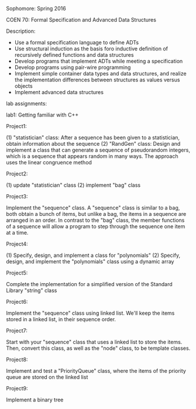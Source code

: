 Sophomore: Spring 2016

COEN 70: Formal Specification and Advanced Data Structures

Description:
- Use a formal specification language to define ADTs
- Use structural induction as the basis foro inductive definition of recursively defined functions and data structures
- Develop programs that implement ADTs while meeting a specification
- Develop programs using pair-wire programming
- Implement simple container data types and data structures, and realize the implementation differences between structures as values versus objects
- Implement advanced data structures

lab assignments:

lab1: Getting familiar with C++

Project1:

(1) "statistician" class: After a sequence has been given to a statistician, obtain information about the sequence
(2) "RandGen" class: Design and implement a class that can generate a sequence of pseudorandom integers, which is a sequence that appears random in many ways. The approach uses the linear congruence method

Project2:

(1) update "statistician" class
(2) implement "bag" class

Project3:

Implement the "sequence" class. A "sequence" class is similar to a bag, both obtain a bunch of items, but unlike a bag, the items in a sequence are arranged in an order. In contrast to the "bag" class, the member functions of a sequence will allow a program to step through the sequence one item at a time.

Project4:

(1) Specify, design, and implement a class for "polynomials"
(2) Specify, design, and implement the "polynomials" class using a dynamic array

Project5:

Complete the implementation for a simplified version of the Standard Library "string" class

Project6:

Implement the "sequence" class using linked list. We'll keep the items stored in a linked list, in their sequence order.

Project7:

Start with your "sequence" class that uses a linked list to store the items. Then, convert this class, as well as the "node" class, to be template classes.

Project8:

Implement and test a "PriorityQueue" class, where the items of the priority queue are stored on the linked list

Project9:

Implement a binary tree
